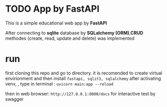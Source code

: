 # TODO App by FastAPI

This is a simple educational web app by **FastAPI**

After connecting to **sqlite** database by **SQLalchemy (ORM)**,**CRUD** methodes (create, read, update and delete) was implemented



# run
first cloning this repo and go to directory.
it is recomended to create virtual envirionment and then install `fastapi, sqlit3, sqlalchemy`
after activating venv, , type in terminal :
`uvicorn main:app --reload`

then in web browser:
`http://127.0.0.1:8000/docs` for interactive test by swagger

